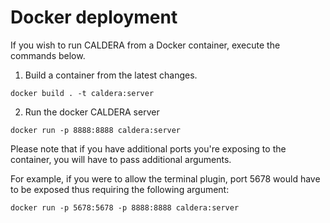Docker deployment
===============

If you wish to run CALDERA from a Docker container, execute the commands below.

1. Build a container from the latest changes.
```
docker build . -t caldera:server
```

2. Run the docker CALDERA server
```
docker run -p 8888:8888 caldera:server
```

Please note that if you have additional ports you're exposing to the container, you will have to pass additional arguments.

For example, if you were to allow the terminal plugin, port 5678 would have to be exposed thus requiring the following argument:

```
docker run -p 5678:5678 -p 8888:8888 caldera:server
```
